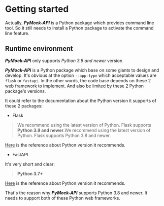 # Getting started

Actually, **_PyMock-API_** is a Python package which provides command line tool. So it still needs to install a Python
package to activate the command line feature.

## Runtime environment

**_PyMock-API_** only supports _Python 3.8 and newer_ version.

**_PyMock-API_** is a Python package which base on some giants to design and develop. It's obvious at the option ``--app-type``
which acceptable values are ``flask`` or ``fastapi``. In the other words, the code base depends on these 2 web framework
to implement. And also be limited by these 2 Python package's versions.

It could refer to the documentation about the Python version it supports of these 2 packages:

* Flask

> We recommend using the latest version of Python. Flask supports **Python 3.8 and newer**.We recommend using the latest version of Python. Flask supports Python 3.8 and newer.

[Here](https://flask.palletsprojects.com/en/2.3.x/installation/#python-version) is the reference about Python version it recommends.

* FastAPI

It's very short and clear:

> **Python 3.7+**

[Here](https://fastapi.tiangolo.com/lo/#requirements) is the reference about Python version it recommends.

That's the reason why **_PyMock-API_** supports Python 3.8 and newer. It needs to support both of these Python web frameworks.
